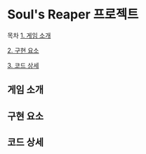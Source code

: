 # Soul's Reaper 프로젝트
목차
[1. 게임 소개](#게임-소개)


[2. 구현 요소](#구현-요소)


[3. 코드 상세](#코드-상세)

## 게임 소개

## 구현 요소

## 코드 상세
